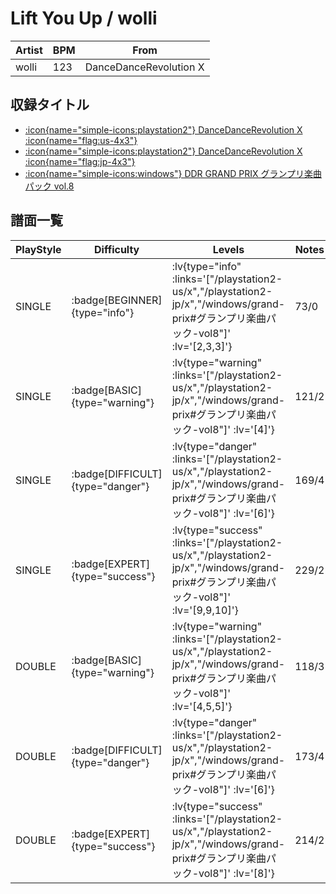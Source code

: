 # Lift You Up / wolli

|Artist|BPM|From|
|------|---|----|
|wolli|123|DanceDanceRevolution X|

## 収録タイトル

- [ :icon{name="simple-icons:playstation2"} DanceDanceRevolution X :icon{name="flag:us-4x3"} ](/playstation2-us/x)
- [ :icon{name="simple-icons:playstation2"} DanceDanceRevolution X :icon{name="flag:jp-4x3"} ](/playstation2-jp/x)
- [ :icon{name="simple-icons:windows"} DDR GRAND PRIX グランプリ楽曲パック vol.8](/windows/grand-prix#グランプリ楽曲パック-vol8)

## 譜面一覧

|PlayStyle|Difficulty|Levels|Notes|Movie|
|---------|----------|------|-----|-----|
|SINGLE| :badge[BEGINNER]{type="info"} | :lv{type="info" :links='["/playstation2-us/x","/playstation2-jp/x","/windows/grand-prix#グランプリ楽曲パック-vol8"]' :lv='[2,3,3]'} |73/0||
|SINGLE| :badge[BASIC]{type="warning"} | :lv{type="warning" :links='["/playstation2-us/x","/playstation2-jp/x","/windows/grand-prix#グランプリ楽曲パック-vol8"]' :lv='[4]'} |121/2||
|SINGLE| :badge[DIFFICULT]{type="danger"} | :lv{type="danger" :links='["/playstation2-us/x","/playstation2-jp/x","/windows/grand-prix#グランプリ楽曲パック-vol8"]' :lv='[6]'} |169/4||
|SINGLE| :badge[EXPERT]{type="success"} | :lv{type="success" :links='["/playstation2-us/x","/playstation2-jp/x","/windows/grand-prix#グランプリ楽曲パック-vol8"]' :lv='[9,9,10]'} |229/2||
|DOUBLE| :badge[BASIC]{type="warning"} | :lv{type="warning" :links='["/playstation2-us/x","/playstation2-jp/x","/windows/grand-prix#グランプリ楽曲パック-vol8"]' :lv='[4,5,5]'} |118/3||
|DOUBLE| :badge[DIFFICULT]{type="danger"} | :lv{type="danger" :links='["/playstation2-us/x","/playstation2-jp/x","/windows/grand-prix#グランプリ楽曲パック-vol8"]' :lv='[6]'} |173/4||
|DOUBLE| :badge[EXPERT]{type="success"} | :lv{type="success" :links='["/playstation2-us/x","/playstation2-jp/x","/windows/grand-prix#グランプリ楽曲パック-vol8"]' :lv='[8]'} |214/2||

